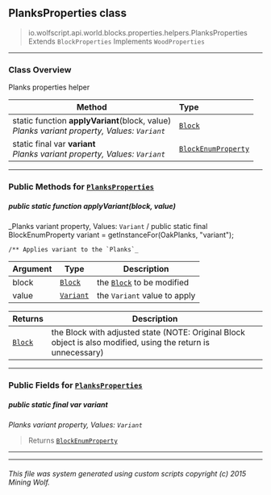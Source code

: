 ## PlanksProperties __class__

>io.wolfscript.api.world.blocks.properties.helpers.PlanksProperties
>Extends `BlockProperties`
>Implements `WoodProperties`

---

### Class Overview

Planks properties helper

Method | Type   
--- | :--- 
static function __applyVariant__(block, value) <br> _Planks variant property, Values: `Variant`_ | [`Block`](..\..\Block.md)
static final var __variant__ <br> _Planks variant property, Values: `Variant`_ | [`BlockEnumProperty`](..\BlockEnumProperty.md)



---


### Public Methods for [`PlanksProperties`](PlanksProperties.md)

##### <a id='applyvariant'></a>public static function __applyVariant__(block, value)

_Planks variant property, Values: `Variant` /
    public static final BlockEnumProperty variant = getInstanceFor(OakPlanks, "variant");

    /** Applies variant to the `Planks`_

Argument | Type | Description  
--- | --- | --- 
block | [`Block`](..\..\Block.md) | the [`Block`](..\..\Block.md) to be modified
value | [`Variant`](Variant.md) | the `Variant` value to apply

Returns | Description
--- | --- 
[`Block`](..\..\Block.md) | the Block with adjusted state (NOTE: Original Block object is also modified, using the return is unnecessary)


---

### Public Fields for [`PlanksProperties`](PlanksProperties.md)

##### <a id='variant'></a>public static final var __variant__

_Planks variant property, Values: `Variant`_

>Returns
>  [`BlockEnumProperty`](..\BlockEnumProperty.md)

---
---


###### This file was system generated using custom scripts copyright (c) 2015 Mining Wolf.
	

